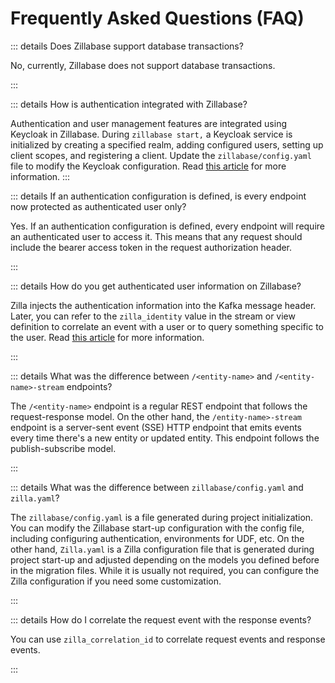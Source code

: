 # Frequently Asked Questions (FAQ)

::: details Does Zillabase support database transactions?

No, currently, Zillabase does not support database transactions.

:::

::: details How is authentication integrated with Zillabase?

Authentication and user management features are integrated using Keycloak in Zillabase. During `zillabase start,` a Keycloak service is initialized by creating a specified realm, adding configured users, setting up client scopes, and registering a client. Update the `zillabase/config.yaml` file to modify the Keycloak configuration. Read [this article](/products/authentication/concepts) for more information.
:::

::: details If an authentication configuration is defined, is every endpoint now protected as authenticated user only?

Yes. If an authentication configuration is defined, every endpoint will require an authenticated user to access it. This means that any request should include the bearer access token in the request authorization header.

:::

::: details How do you get authenticated user information on Zillabase?

Zilla injects the authentication information into the Kafka message header. Later, you can refer to the `zilla_identity` value in the stream or view definition to correlate an event with a user or to query something specific to the user. Read [this article](/products/authentication/obtain-user) for more information.

:::

::: details What was the difference between `/<entity-name>` and `/<entity-name>-stream` endpoints?

The `/<entity-name>` endpoint is a regular REST endpoint that follows the request-response model. On the other hand, the `/entity-name>-stream` endpoint is a server-sent event (SSE) HTTP endpoint that emits events every time there's a new entity or updated entity. This endpoint follows the publish-subscribe model.

:::

::: details What was the difference between `zillabase/config.yaml` and `zilla.yaml`?

The `zillabase/config.yaml` is a file generated during project initialization. You can modify the Zillabase start-up configuration with the config file, including configuring authentication, environments for UDF, etc. On the other hand, `Zilla.yaml` is a Zilla configuration file that is generated during project start-up and adjusted depending on the models you defined before in the migration files. While it is usually not required, you can configure the Zilla configuration if you need some customization.

:::

::: details How do I correlate the request event with the response events?

You can use `zilla_correlation_id` to correlate request events and response events.

:::
